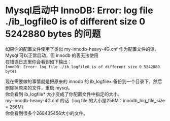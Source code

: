 # Mysql启动中 InnoDB: Error: log file ./ib_logfile0 is of different size 0 5242880 bytes 的问题

如果你的配置文件使用了类似 my-innodb-heavy-4G.cnf 作为配置文件的话。   
Mysql 可以正常启动，但 innodb 的表无法使用   
在错误日志里你会看到如下输出：   
`InnoDB: Error: log file ./ib_logfile0 is of different size 0 5242880 bytes`   

现在需要做的事情就是把原来的 innodb 的 ib_logfile× 备份到一个目录下，然后删除掉原来的文件，重启 mysql。   
你会看到 ib_logfile\* 大小变成了你配置文件中指定的大小。   
my-innodb-heavy-4G.cnf 的话（log file 的大小是256M：innodb_log_file_size = 256M）     
你会看到很多个268435456大小的文件。  